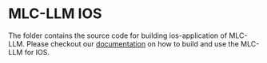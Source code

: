 # MLC-LLM IOS

The folder contains the source code for building ios-application of MLC-LLM.
Please checkout our [documentation](https://llm.mlc.ai/deploy/ios.html) on how to build and use the MLC-LLM for IOS.

